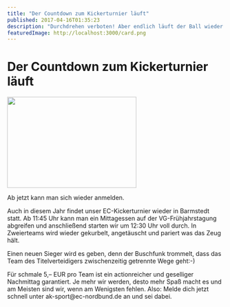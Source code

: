 ```yaml
---
title: "Der Countdown zum Kickerturnier läuft"
published: 2017-04-16T01:35:23
description: "Durchdrehen verboten! Aber endlich läuft der Ball wieder. Am 30.04. kommt es zur Neuauflage des inzwischen legendären Kickerturniers des EC-Nordbundes.\n\n#wirsindderNordbund #meinEC #ak-sport"
featuredImage: http://localhost:3000/card.png
---
```


# Der Countdown zum Kickerturnier läuft

<p><img data-attachment-id="898" data-permalink="https://www.ec-nordbund.de/der-countdown-zum-kickerturnier-laeuft/whatsapp-image-2017-04-15-at-15-20-15/" data-orig-file="https://www.ec-nordbund.de/wp-content/uploads/WhatsApp-Image-2017-04-15-at-15.20.15.jpeg" data-orig-size="1024,721" data-comments-opened="1" data-image-meta="{&quot;aperture&quot;:&quot;0&quot;,&quot;credit&quot;:&quot;&quot;,&quot;camera&quot;:&quot;&quot;,&quot;caption&quot;:&quot;&quot;,&quot;created_timestamp&quot;:&quot;0&quot;,&quot;copyright&quot;:&quot;&quot;,&quot;focal_length&quot;:&quot;0&quot;,&quot;iso&quot;:&quot;0&quot;,&quot;shutter_speed&quot;:&quot;0&quot;,&quot;title&quot;:&quot;&quot;,&quot;orientation&quot;:&quot;1&quot;}" data-image-title="WhatsApp Image 2017-04-15 at 15.20.15" data-image-description="" data-medium-file="https://www.ec-nordbund.de/wp-content/uploads/WhatsApp-Image-2017-04-15-at-15.20.15-300x211.jpeg" data-large-file="https://www.ec-nordbund.de/wp-content/uploads/WhatsApp-Image-2017-04-15-at-15.20.15-1024x721.jpeg" class="alignnone size-medium wp-image-898" src="https://www.ec-nordbund.de/wp-content/uploads/WhatsApp-Image-2017-04-15-at-15.20.15-300x211.jpeg" alt="" width="300" height="211" srcset="https://www.ec-nordbund.de/wp-content/uploads/WhatsApp-Image-2017-04-15-at-15.20.15-300x211.jpeg 300w, https://www.ec-nordbund.de/wp-content/uploads/WhatsApp-Image-2017-04-15-at-15.20.15-768x541.jpeg 768w, https://www.ec-nordbund.de/wp-content/uploads/WhatsApp-Image-2017-04-15-at-15.20.15.jpeg 1024w" sizes="(max-width: 300px) 100vw, 300px" /></p>
<p>Ab jetzt kann man sich wieder anmelden.</p>
<p>Auch in diesem Jahr findet unser EC-Kickerturnier wieder in Barmstedt statt. Ab 11:45 Uhr kann man ein Mittagessen auf der VG-Frühjahrstagung abgreifen und anschließend starten wir um 12:30 Uhr voll durch. In Zweierteams wird wieder gekurbelt, angetäuscht und pariert was das Zeug hält.</p>
<p>Einen neuen Sieger wird es geben, denn der Buschfunk trommelt, dass das Team des Titelverteidigers zwischenzeitig getrennte Wege geht:-)</p>
<p>Für schmale 5,&#8211; EUR pro Team ist ein actionreicher und geselliger Nachmittag garantiert. Je mehr wir werden, desto mehr Spaß macht es und am Meisten sind wir, wenn am Wenigsten fehlen. Also: Melde dich jetzt schnell unter ak-sport@ec-nordbund.de an und sei dabei.</p>
